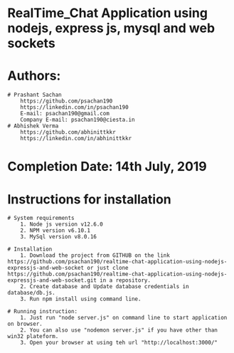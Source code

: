 # RealTime_Chat Application using nodejs, express js, mysql and web sockets

# Authors: 
	# Prashant Sachan
		https://github.com/psachan190
		https://linkedin.com/in/psachan190
		E-mail: psachan190@gmail.com
		Company E-mail: psachan190@ciesta.in
	# Abhishek Verma
		https://github.com/abhinittkkr
		https://linkedin.com/in/abhinittkkr
	
# Completion Date: 14th July, 2019

# Instructions for installation  
	# System requirements
		1. Node js version v12.6.0
		2. NPM version v6.10.1
		3. MySql version v8.0.16 
		
	# Installation
		1. Download the project from GITHUB on the link https://github.com/psachan190/realtime-chat-application-using-nodejs-expressjs-and-web-socket or just clone https://github.com/psachan190/realtime-chat-application-using-nodejs-expressjs-and-web-socket.git in a repository.
		2. Create database and Update database credentials in database/db.js.
		3. Run npm install using command line.
		
	# Running instruction: 
		1. Just run "node server.js" on command line to start application on browser.
		2. You can also use "nodemon server.js" if you have other than win32 plateform.
		3. Open your browser at using teh url "http://localhost:3000/"